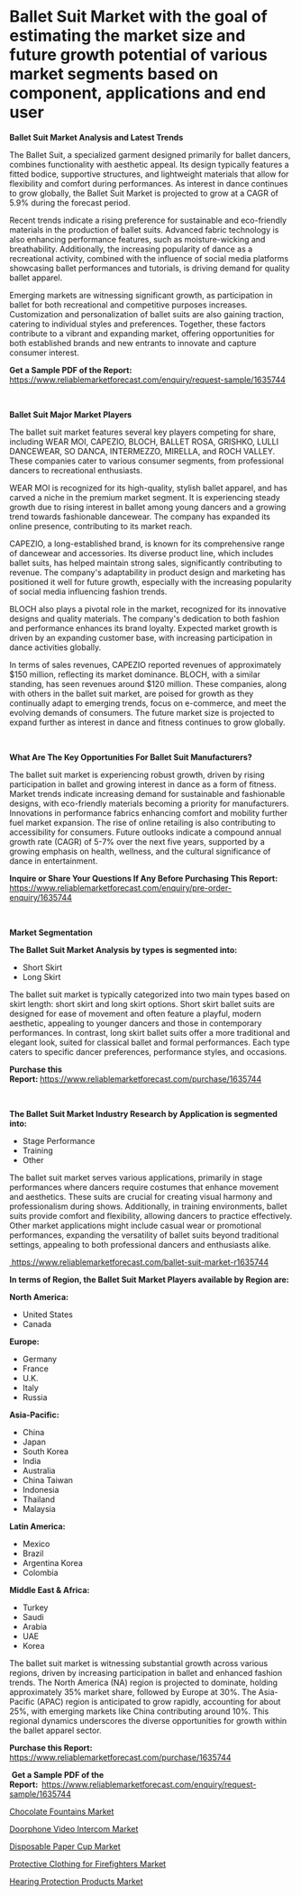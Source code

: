 <p><h1>Ballet Suit Market with the goal of estimating the market size and future growth potential of various market segments based on component, applications and end user</h1></p><p><strong>Ballet Suit Market Analysis and Latest Trends</strong></p>
<p><p>The Ballet Suit, a specialized garment designed primarily for ballet dancers, combines functionality with aesthetic appeal. Its design typically features a fitted bodice, supportive structures, and lightweight materials that allow for flexibility and comfort during performances. As interest in dance continues to grow globally, the Ballet Suit Market is projected to grow at a CAGR of 5.9% during the forecast period.</p><p>Recent trends indicate a rising preference for sustainable and eco-friendly materials in the production of ballet suits. Advanced fabric technology is also enhancing performance features, such as moisture-wicking and breathability. Additionally, the increasing popularity of dance as a recreational activity, combined with the influence of social media platforms showcasing ballet performances and tutorials, is driving demand for quality ballet apparel.</p><p>Emerging markets are witnessing significant growth, as participation in ballet for both recreational and competitive purposes increases. Customization and personalization of ballet suits are also gaining traction, catering to individual styles and preferences. Together, these factors contribute to a vibrant and expanding market, offering opportunities for both established brands and new entrants to innovate and capture consumer interest.</p></p>
<p><strong>Get a Sample PDF of the Report:&nbsp;</strong> <a href="https://www.reliablemarketforecast.com/enquiry/request-sample/1635744?utm_campaign=1108&utm_medium=2&utm_source=Github&utm_content=ia&utm_term=04042025&utm_id=ballet-suit">https://www.reliablemarketforecast.com/enquiry/request-sample/1635744</a></p>
<p>&nbsp;</p>
<p><strong>Ballet Suit Major Market Players</strong></p>
<p><p>The ballet suit market features several key players competing for share, including WEAR MOI, CAPEZIO, BLOCH, BALLET ROSA, GRISHKO, LULLI DANCEWEAR, SO DANCA, INTERMEZZO, MIRELLA, and ROCH VALLEY. These companies cater to various consumer segments, from professional dancers to recreational enthusiasts.</p><p>WEAR MOI is recognized for its high-quality, stylish ballet apparel, and has carved a niche in the premium market segment. It is experiencing steady growth due to rising interest in ballet among young dancers and a growing trend towards fashionable dancewear. The company has expanded its online presence, contributing to its market reach.</p><p>CAPEZIO, a long-established brand, is known for its comprehensive range of dancewear and accessories. Its diverse product line, which includes ballet suits, has helped maintain strong sales, significantly contributing to revenue. The company's adaptability in product design and marketing has positioned it well for future growth, especially with the increasing popularity of social media influencing fashion trends.</p><p>BLOCH also plays a pivotal role in the market, recognized for its innovative designs and quality materials. The company's dedication to both fashion and performance enhances its brand loyalty. Expected market growth is driven by an expanding customer base, with increasing participation in dance activities globally.</p><p>In terms of sales revenues, CAPEZIO reported revenues of approximately $150 million, reflecting its market dominance. BLOCH, with a similar standing, has seen revenues around $120 million. These companies, along with others in the ballet suit market, are poised for growth as they continually adapt to emerging trends, focus on e-commerce, and meet the evolving demands of consumers. The future market size is projected to expand further as interest in dance and fitness continues to grow globally.</p></p>
<p>&nbsp;</p>
<p><strong>What Are The Key Opportunities For Ballet Suit Manufacturers?</strong></p>
<p><p>The ballet suit market is experiencing robust growth, driven by rising participation in ballet and growing interest in dance as a form of fitness. Market trends indicate increasing demand for sustainable and fashionable designs, with eco-friendly materials becoming a priority for manufacturers. Innovations in performance fabrics enhancing comfort and mobility further fuel market expansion. The rise of online retailing is also contributing to accessibility for consumers. Future outlooks indicate a compound annual growth rate (CAGR) of 5-7% over the next five years, supported by a growing emphasis on health, wellness, and the cultural significance of dance in entertainment.</p></p>
<p><strong>Inquire or Share Your Questions If Any Before Purchasing This Report:</strong> <a href="https://www.reliablemarketforecast.com/enquiry/pre-order-enquiry/1635744?utm_campaign=1108&utm_medium=2&utm_source=Github&utm_content=ia&utm_term=04042025&utm_id=ballet-suit">https://www.reliablemarketforecast.com/enquiry/pre-order-enquiry/1635744</a></p>
<p>&nbsp;</p>
<p><strong>Market Segmentation</strong></p>
<p><strong>The Ballet Suit Market Analysis by types is segmented into:</strong></p>
<p><ul><li>Short Skirt</li><li>Long Skirt</li></ul></p>
<p><p>The ballet suit market is typically categorized into two main types based on skirt length: short skirt and long skirt options. Short skirt ballet suits are designed for ease of movement and often feature a playful, modern aesthetic, appealing to younger dancers and those in contemporary performances. In contrast, long skirt ballet suits offer a more traditional and elegant look, suited for classical ballet and formal performances. Each type caters to specific dancer preferences, performance styles, and occasions.</p></p>
<p><strong>Purchase this Report:&nbsp;</strong><a href="https://www.reliablemarketforecast.com/purchase/1635744?utm_campaign=1108&utm_medium=2&utm_source=Github&utm_content=ia&utm_term=04042025&utm_id=ballet-suit">https://www.reliablemarketforecast.com/purchase/1635744</a></p>
<p>&nbsp;</p>
<p><strong>The Ballet Suit Market Industry Research by Application is segmented into:</strong></p>
<p><ul><li>Stage Performance</li><li>Training</li><li>Other</li></ul></p>
<p><p>The ballet suit market serves various applications, primarily in stage performances where dancers require costumes that enhance movement and aesthetics. These suits are crucial for creating visual harmony and professionalism during shows. Additionally, in training environments, ballet suits provide comfort and flexibility, allowing dancers to practice effectively. Other market applications might include casual wear or promotional performances, expanding the versatility of ballet suits beyond traditional settings, appealing to both professional dancers and enthusiasts alike.</p></p>
<p><a href="https://www.reliablemarketforecast.com/ballet-suit-market-r1635744?utm_campaign=1108&utm_medium=2&utm_source=Github&utm_content=ia&utm_term=04042025&utm_id=ballet-suit">&nbsp;https://www.reliablemarketforecast.com/ballet-suit-market-r1635744</a></p>
<p><strong>In terms of Region, the Ballet Suit Market Players available by Region are:</strong></p>
<p>
    <p> <strong> North America: </strong>
        <ul>
            <li>United States</li>
            <li>Canada</li>
        </ul>
        </p> 
    <p> <strong> Europe: </strong>
        <ul>
            <li>Germany</li>
            <li>France</li>
            <li>U.K.</li>
            <li>Italy</li>
            <li>Russia</li>
        </ul>
        </p> 
    <p> <strong> Asia-Pacific: </strong>
        <ul>
            <li>China</li>
            <li>Japan</li>
            <li>South Korea</li>
            <li>India</li>
            <li>Australia</li>
            <li>China Taiwan</li>
            <li>Indonesia</li>
            <li>Thailand</li>
            <li>Malaysia</li>
        </ul>
        </p> 
    <p> <strong> Latin America: </strong>
        <ul>
            <li>Mexico</li>
            <li>Brazil</li>
            <li>Argentina Korea</li>
            <li>Colombia</li>
        </ul>
        </p> 
    <p> <strong> Middle East & Africa: </strong>
        <ul>
            <li>Turkey</li>
            <li>Saudi</li>
            <li>Arabia</li>
            <li>UAE</li>
            <li>Korea</li>
        </ul>
    </p>
    </p>
<p><p>The ballet suit market is witnessing substantial growth across various regions, driven by increasing participation in ballet and enhanced fashion trends. The North America (NA) region is projected to dominate, holding approximately 35% market share, followed by Europe at 30%. The Asia-Pacific (APAC) region is anticipated to grow rapidly, accounting for about 25%, with emerging markets like China contributing around 10%. This regional dynamics underscores the diverse opportunities for growth within the ballet apparel sector.</p></p>
<p><strong>Purchase this Report: </strong><a href="https://www.reliablemarketforecast.com/purchase/1635744?utm_campaign=1108&utm_medium=2&utm_source=Github&utm_content=ia&utm_term=04042025&utm_id=ballet-suit">https://www.reliablemarketforecast.com/purchase/1635744</a></p>
<p>&nbsp;<strong>Get a Sample PDF of the Report:&nbsp;&nbsp;</strong><a href="https://www.reliablemarketforecast.com/enquiry/request-sample/1635744?utm_campaign=1108&utm_medium=2&utm_source=Github&utm_content=ia&utm_term=04042025&utm_id=ballet-suit">https://www.reliablemarketforecast.com/enquiry/request-sample/1635744</a></p>
<p><strong></strong></p>
<p><p><a href="https://github.com/firdwsermald/Market-Research-Report-List-1/blob/main/chocolate-fountains-market.md?utm_campaign=1108&utm_medium=2&utm_source=Github&utm_content=ia&utm_term=04042025&utm_id=ballet-suit">Chocolate Fountains Market</a></p><p><a href="https://github.com/nedzazollo74/Market-Research-Report-List-1/blob/main/doorphone-video-intercom-market.md?utm_campaign=1108&utm_medium=2&utm_source=Github&utm_content=ia&utm_term=04042025&utm_id=ballet-suit">Doorphone Video Intercom Market</a></p><p><a href="https://github.com/bredevasil2q/Market-Research-Report-List-1/blob/main/disposable-paper-cup-market.md?utm_campaign=1108&utm_medium=2&utm_source=Github&utm_content=ia&utm_term=04042025&utm_id=ballet-suit">Disposable Paper Cup Market</a></p><p><a href="https://github.com/winjelequegt/Market-Research-Report-List-1/blob/main/protective-clothing-for-firefighters-market.md?utm_campaign=1108&utm_medium=2&utm_source=Github&utm_content=ia&utm_term=04042025&utm_id=ballet-suit">Protective Clothing for Firefighters Market</a></p><p><a href="https://github.com/fontshatintj/Market-Research-Report-List-1/blob/main/hearing-protection-products-market.md?utm_campaign=1108&utm_medium=2&utm_source=Github&utm_content=ia&utm_term=04042025&utm_id=ballet-suit">Hearing Protection Products Market</a></p></p>